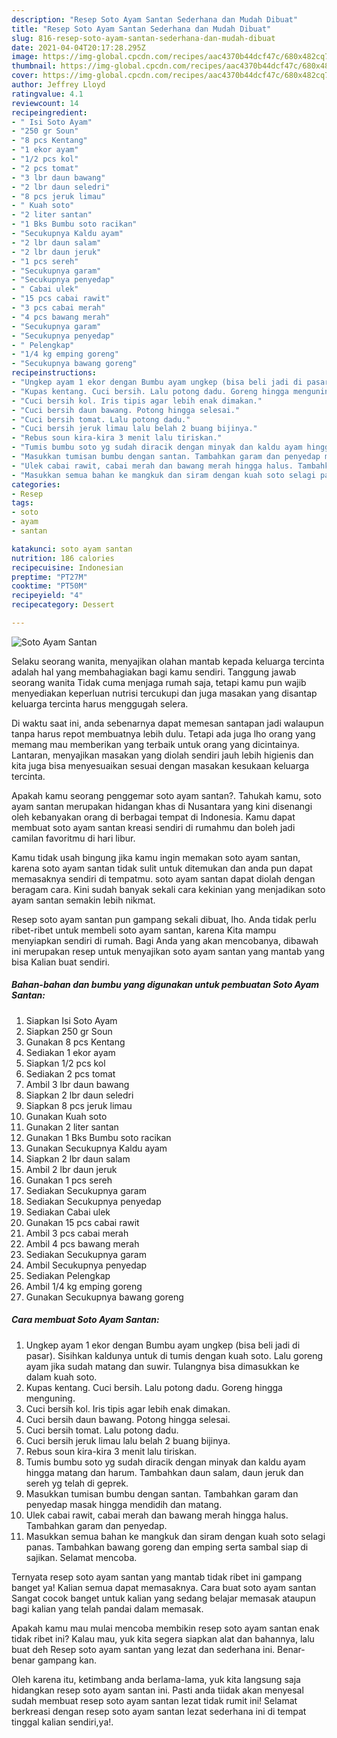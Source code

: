 ```yaml
---
description: "Resep Soto Ayam Santan Sederhana dan Mudah Dibuat"
title: "Resep Soto Ayam Santan Sederhana dan Mudah Dibuat"
slug: 816-resep-soto-ayam-santan-sederhana-dan-mudah-dibuat
date: 2021-04-04T20:17:28.295Z
image: https://img-global.cpcdn.com/recipes/aac4370b44dcf47c/680x482cq70/soto-ayam-santan-foto-resep-utama.jpg
thumbnail: https://img-global.cpcdn.com/recipes/aac4370b44dcf47c/680x482cq70/soto-ayam-santan-foto-resep-utama.jpg
cover: https://img-global.cpcdn.com/recipes/aac4370b44dcf47c/680x482cq70/soto-ayam-santan-foto-resep-utama.jpg
author: Jeffrey Lloyd
ratingvalue: 4.1
reviewcount: 14
recipeingredient:
- " Isi Soto Ayam"
- "250 gr Soun"
- "8 pcs Kentang"
- "1 ekor ayam"
- "1/2 pcs kol"
- "2 pcs tomat"
- "3 lbr daun bawang"
- "2 lbr daun seledri"
- "8 pcs jeruk limau"
- " Kuah soto"
- "2 liter santan"
- "1 Bks Bumbu soto racikan"
- "Secukupnya Kaldu ayam"
- "2 lbr daun salam"
- "2 lbr daun jeruk"
- "1 pcs sereh"
- "Secukupnya garam"
- "Secukupnya penyedap"
- " Cabai ulek"
- "15 pcs cabai rawit"
- "3 pcs cabai merah"
- "4 pcs bawang merah"
- "Secukupnya garam"
- "Secukupnya penyedap"
- " Pelengkap"
- "1/4 kg emping goreng"
- "Secukupnya bawang goreng"
recipeinstructions:
- "Ungkep ayam 1 ekor dengan Bumbu ayam ungkep (bisa beli jadi di pasar). Sisihkan kaldunya untuk di tumis dengan kuah soto. Lalu goreng ayam jika sudah matang dan suwir. Tulangnya bisa dimasukkan ke dalam kuah soto."
- "Kupas kentang. Cuci bersih. Lalu potong dadu. Goreng hingga menguning."
- "Cuci bersih kol. Iris tipis agar lebih enak dimakan."
- "Cuci bersih daun bawang. Potong hingga selesai."
- "Cuci bersih tomat. Lalu potong dadu."
- "Cuci bersih jeruk limau lalu belah 2 buang bijinya."
- "Rebus soun kira-kira 3 menit lalu tiriskan."
- "Tumis bumbu soto yg sudah diracik dengan minyak dan kaldu ayam hingga matang dan harum. Tambahkan daun salam, daun jeruk dan sereh yg telah di geprek."
- "Masukkan tumisan bumbu dengan santan. Tambahkan garam dan penyedap masak hingga mendidih dan matang."
- "Ulek cabai rawit, cabai merah dan bawang merah hingga halus. Tambahkan garam dan penyedap."
- "Masukkan semua bahan ke mangkuk dan siram dengan kuah soto selagi panas. Tambahkan bawang goreng dan emping serta sambal siap di sajikan. Selamat mencoba."
categories:
- Resep
tags:
- soto
- ayam
- santan

katakunci: soto ayam santan 
nutrition: 186 calories
recipecuisine: Indonesian
preptime: "PT27M"
cooktime: "PT50M"
recipeyield: "4"
recipecategory: Dessert

---
```



![Soto Ayam Santan](https://img-global.cpcdn.com/recipes/aac4370b44dcf47c/680x482cq70/soto-ayam-santan-foto-resep-utama.jpg)

Selaku seorang wanita, menyajikan olahan mantab kepada keluarga tercinta adalah hal yang membahagiakan bagi kamu sendiri. Tanggung jawab seorang  wanita Tidak cuma menjaga rumah saja, tetapi kamu pun wajib menyediakan keperluan nutrisi tercukupi dan juga masakan yang disantap keluarga tercinta harus menggugah selera.

Di waktu  saat ini, anda sebenarnya dapat memesan santapan jadi walaupun tanpa harus repot membuatnya lebih dulu. Tetapi ada juga lho orang yang memang mau memberikan yang terbaik untuk orang yang dicintainya. Lantaran, menyajikan masakan yang diolah sendiri jauh lebih higienis dan kita juga bisa menyesuaikan sesuai dengan masakan kesukaan keluarga tercinta. 



Apakah kamu seorang penggemar soto ayam santan?. Tahukah kamu, soto ayam santan merupakan hidangan khas di Nusantara yang kini disenangi oleh kebanyakan orang di berbagai tempat di Indonesia. Kamu dapat membuat soto ayam santan kreasi sendiri di rumahmu dan boleh jadi camilan favoritmu di hari libur.

Kamu tidak usah bingung jika kamu ingin memakan soto ayam santan, karena soto ayam santan tidak sulit untuk ditemukan dan anda pun dapat memasaknya sendiri di tempatmu. soto ayam santan dapat diolah dengan beragam cara. Kini sudah banyak sekali cara kekinian yang menjadikan soto ayam santan semakin lebih nikmat.

Resep soto ayam santan pun gampang sekali dibuat, lho. Anda tidak perlu ribet-ribet untuk membeli soto ayam santan, karena Kita mampu menyiapkan sendiri di rumah. Bagi Anda yang akan mencobanya, dibawah ini merupakan resep untuk menyajikan soto ayam santan yang mantab yang bisa Kalian buat sendiri.

<!--inarticleads1-->

##### Bahan-bahan dan bumbu yang digunakan untuk pembuatan Soto Ayam Santan:

1. Siapkan  Isi Soto Ayam
1. Siapkan 250 gr Soun
1. Gunakan 8 pcs Kentang
1. Sediakan 1 ekor ayam
1. Siapkan 1/2 pcs kol
1. Sediakan 2 pcs tomat
1. Ambil 3 lbr daun bawang
1. Siapkan 2 lbr daun seledri
1. Siapkan 8 pcs jeruk limau
1. Gunakan  Kuah soto
1. Gunakan 2 liter santan
1. Gunakan 1 Bks Bumbu soto racikan
1. Gunakan Secukupnya Kaldu ayam
1. Siapkan 2 lbr daun salam
1. Ambil 2 lbr daun jeruk
1. Gunakan 1 pcs sereh
1. Sediakan Secukupnya garam
1. Sediakan Secukupnya penyedap
1. Sediakan  Cabai ulek
1. Gunakan 15 pcs cabai rawit
1. Ambil 3 pcs cabai merah
1. Ambil 4 pcs bawang merah
1. Sediakan Secukupnya garam
1. Ambil Secukupnya penyedap
1. Sediakan  Pelengkap
1. Ambil 1/4 kg emping goreng
1. Gunakan Secukupnya bawang goreng




<!--inarticleads2-->

##### Cara membuat Soto Ayam Santan:

1. Ungkep ayam 1 ekor dengan Bumbu ayam ungkep (bisa beli jadi di pasar). Sisihkan kaldunya untuk di tumis dengan kuah soto. Lalu goreng ayam jika sudah matang dan suwir. Tulangnya bisa dimasukkan ke dalam kuah soto.
1. Kupas kentang. Cuci bersih. Lalu potong dadu. Goreng hingga menguning.
1. Cuci bersih kol. Iris tipis agar lebih enak dimakan.
1. Cuci bersih daun bawang. Potong hingga selesai.
1. Cuci bersih tomat. Lalu potong dadu.
1. Cuci bersih jeruk limau lalu belah 2 buang bijinya.
1. Rebus soun kira-kira 3 menit lalu tiriskan.
1. Tumis bumbu soto yg sudah diracik dengan minyak dan kaldu ayam hingga matang dan harum. Tambahkan daun salam, daun jeruk dan sereh yg telah di geprek.
1. Masukkan tumisan bumbu dengan santan. Tambahkan garam dan penyedap masak hingga mendidih dan matang.
1. Ulek cabai rawit, cabai merah dan bawang merah hingga halus. Tambahkan garam dan penyedap.
1. Masukkan semua bahan ke mangkuk dan siram dengan kuah soto selagi panas. Tambahkan bawang goreng dan emping serta sambal siap di sajikan. Selamat mencoba.




Ternyata resep soto ayam santan yang mantab tidak ribet ini gampang banget ya! Kalian semua dapat memasaknya. Cara buat soto ayam santan Sangat cocok banget untuk kalian yang sedang belajar memasak ataupun bagi kalian yang telah pandai dalam memasak.

Apakah kamu mau mulai mencoba membikin resep soto ayam santan enak tidak ribet ini? Kalau mau, yuk kita segera siapkan alat dan bahannya, lalu buat deh Resep soto ayam santan yang lezat dan sederhana ini. Benar-benar gampang kan. 

Oleh karena itu, ketimbang anda berlama-lama, yuk kita langsung saja hidangkan resep soto ayam santan ini. Pasti anda tiidak akan menyesal sudah membuat resep soto ayam santan lezat tidak rumit ini! Selamat berkreasi dengan resep soto ayam santan lezat sederhana ini di tempat tinggal kalian sendiri,ya!.

